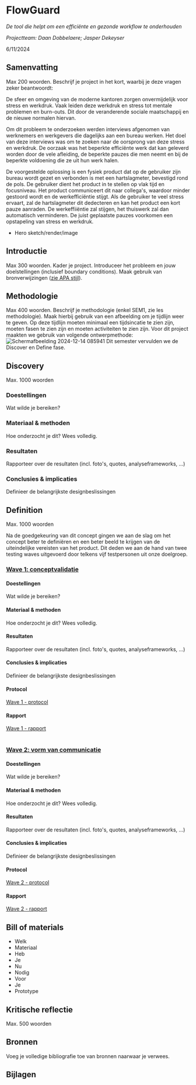 # FlowGuard
*De tool die helpt om een efficiënte en gezonde workflow te onderhouden* 

*Projectteam: Daan Dobbelaere; Jasper Dekeyser*

6/11/2024

## Samenvatting
Max 200 woorden. Beschrijf je project in het kort, waarbij je deze vragen zeker beantwoordt:

De sfeer en omgeving van de moderne kantoren zorgen onvermijdelijk voor stress en werkdruk. Vaak leiden deze werkdruk en stress tot mentale problemen en burn-outs. Dit door de veranderende sociale maatschappij en de nieuwe normalen hiervan.

Om dit probleem te onderzoeken werden interviews afgenomen van werknemers en werkgevers die dagelijks aan een bureau werken. Het doel van deze interviews was om te zoeken naar de oorsprong van deze stress en werkdruk. De oorzaak was het beperkte efficiënte werk dat kan geleverd worden door de vele afleiding, de beperkte pauzes die men neemt en bij de beperkte voldoening die ze uit hun werk halen.

De voorgestelde oplossing is een fysiek product dat op de gebruiker zijn bureau wordt gezet en verbonden is met een hartslagmeter, bevestigd rond de pols. De gebruiker dient het product in te stellen op vlak tijd en focusniveau. Het product communiceert dit naar collega's, waardoor minder gestoord wordt en de werkefficiëntie stijgt. Als de gebruiker te veel stress ervaart, zal de hartslagmeter dit dedecteren en kan het product een kort pauze aanraden.
De werkeffiiëntie zal stijgen, het thuiswerk zal dan automatisch verminderen. De juist geplaatste pauzes voorkomen een opstapeling van stress en werkdruk.


- Hero sketch/render/image

## Introductie
Max 300 woorden.
Kader je project. Introduceer het probleem en jouw doelstellingen (inclusief boundary conditions).
Maak gebruik van bronverwijzingen ([zie APA stijl](https://www.scribbr.nl/category/apa-stijl/)).

## Methodologie
Max 400 woorden. Beschrijf je methodologie (enkel SEM1, zie les methodologie). Maak hierbij gebruik van een afbeelding om je tijdlijn weer te geven. Op deze tijdlijn moeten minimaal een tijdsincatie te zien zijn, moeten fasen te zien zijn en moeten activiteiten te zien zijn.
Voor dit project maakten we gebruik van volgende ontwerpmethode:
![Schermafbeelding 2024-12-14 085941](https://github.com/user-attachments/assets/c3c640f5-2841-4d0c-ae7b-8fe3b7908140)
Dit semester vervulden we de Discover en Define fase.

## Discovery
Max. 1000 woorden
### Doestellingen
Wat wilde je bereiken?
### Materiaal & methoden
Hoe onderzocht je dit? Wees volledig.
### Resultaten
Rapporteer over de resultaten (incl. foto's, quotes, analyseframeworks, ...)
### Conclusies & implicaties
Definieer de belangrijkste designbeslissingen

## Definition
Max. 1000 woorden

Na de goedgekeuring van dit concept gingen we aan de slag om het concept beter te definiëren en een beter beeld te krijgen van de uiteindelijke vereisten van het product. Dit deden we aan de hand van twee testing waves uitgevoerd door telkens vijf testpersonen uit onze doelgroep.

### <ins>Wave 1: conceptvalidatie</ins>

#### Doestellingen
Wat wilde je bereiken?
#### Materiaal & methoden
Hoe onderzocht je dit? Wees volledig.
#### Resultaten
Rapporteer over de resultaten (incl. foto's, quotes, analyseframeworks, ...)
#### Conclusies & implicaties
Definieer de belangrijkste designbeslissingen
#### Protocol
[Wave 1 - protocol](https://ugentbe-my.sharepoint.com/:w:/g/personal/jasper_dekeyser_ugent_be/EYZHktuN6tFPi1oRMK0JxQwBntFvwxELfS6gzhyvpQ0wDw?e=xnT6e5)
#### Rapport
[Wave 1 - rapport](https://ugentbe-my.sharepoint.com/:w:/g/personal/jasper_dekeyser_ugent_be/EcPC2BOr4uxJpqWIRvKC0M4BQ8RbzJkPKD4grVZVPXoH9Q?e=gx1EWL)
<br>
<br>
### <ins>Wave 2: vorm van communicatie</ins>

#### Doestellingen
Wat wilde je bereiken?
#### Materiaal & methoden
Hoe onderzocht je dit? Wees volledig.
#### Resultaten
Rapporteer over de resultaten (incl. foto's, quotes, analyseframeworks, ...)
#### Conclusies & implicaties
Definieer de belangrijkste designbeslissingen
#### Protocol
[Wave 2 - protocol](https://ugentbe-my.sharepoint.com/:w:/g/personal/jasper_dekeyser_ugent_be/ESFLEPYkUs5Mu0Bn32X77uUBLm22u--p32820eaFBhQU7g?e=gaSdDT)
#### Rapport
[Wave 2 - rapport](https://ugentbe-my.sharepoint.com/:w:/g/personal/jasper_dekeyser_ugent_be/EfGzS8FE1ONKkOFaDqWbGA0BpjgTuPXQ3o3FHSvaMkoTlA?e=zEjI0B)

## Bill of materials
- Welk
- Materiaal
- Heb
- Je
- Nu
- Nodig
- Voor
- Je
- Prototype

## Kritische reflectie
Max. 500 woorden

## Bronnen
Voeg je volledige bibliografie toe van bronnen naarwaar je verwees.

## Bijlagen
